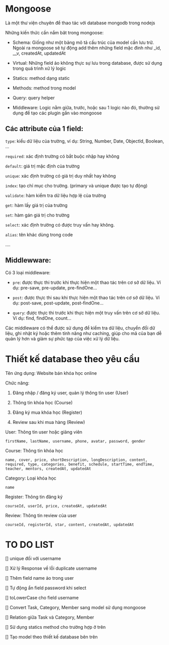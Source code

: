 
# Mongoose

Là một thư viện chuyên để thao tác với database mongodb trong nodejs

Những kiến thức cần nắm băt trong mongoose:

- Schema: Giống như một bảng mô tả cấu trúc của model cần lưu trữ. Ngoài ra mongoose sẽ tự động add thêm những field mặc đinh như _id, __v, createdAt, updatedAt

- Virtual: Những field ảo không thực sự lưu trong database, được sử dụng trong quá trình xử lý logic

- Statics: method dạng static

- Methods: method trong model

- Query: query helper

- Middleware: Logic nằm giữa, trước, hoặc sau 1 logic nào đó, thường sử dụng để tạo các plugin gắn vào mongoose


## Các attribute của 1 field:  

`type`: kiểu dữ liệu của trường, ví dụ: String, Number, Date, ObjectId, Boolean, ... 

`required`: xác định trường có bắt buộc nhập hay không  

`default`: giá trị mặc định của trường  

`unique`: xác định trường có giá trị duy nhất hay không 

`index`: tạo chỉ mục cho trường. (primary và unique được tạo tự động)

`validate`: hàm kiểm tra dữ liệu hợp lệ của trường  

`get`: hàm lấy giá trị của trường  

`set`: hàm gán giá trị cho trường  

`select`: xác định trường có được truy vấn hay không.  

`alias`: tên khác dùng trong code  

....

## Middlewware:

Có 3 loại middleware:

- `pre`: được thực thi trước khi thực hiện một thao tác trên cơ sở dữ liệu. Ví dụ: pre-save, pre-update, pre-findOne...

- `post`: được thực thi sau khi thực hiện một thao tác trên cơ sở dữ liệu. Ví dụ: post-save, post-update, post-findOne...

- `query`: được thực thi trước khi thực hiện một truy vấn trên cơ sở dữ liệu. Ví dụ: find, findOne, count...


Các middleware có thể được sử dụng để kiểm tra dữ liệu, chuyển đổi dữ liệu, ghi nhật ký hoặc thêm tính năng như caching, giúp cho mã của bạn dễ quản lý hơn và giảm sự phức tạp của việc xử lý dữ liệu.

# Thiết kế database theo yêu cầu

Tên ứng dụng: Website bán khóa học online

Chức năng:

1. Đăng nhập / đăng ký user, quản lý thông tin user (User)

2. Thông tin khóa học (Course)

3. Đăng ký mua khóa học (Register)

4. Review sau khi mua hàng (Review)


User: Thông tin user hoặc giảng viên

    firstName, lastName, username, phone, avatar, password, gender

Course: Thông tin khóa học

    name, cover, price, shortDescription, longDescription, content, required, type, categories, benefit, schedule, startTime, endTime, teacher, mentors, createdAt, updatedAt

Category: Loại khóa học

    name

Register: Thông tin đăng ký

    courseId, userId, price, createdAt, updatedAt

Review: Thông tin review của user

    courseId, registerId, star, content, createdAt, updatedAt

# TO DO LIST

[] unique đối với username

[] Xử lý Response về lỗi duplicate username

[] Thêm field name ảo trong user

[] Tự động ẩn field password khi select

[] toLowerCase cho field username

[] Convert Task, Category, Member sang model sử dụng mongoose

[] Relation giữa Task và Category, Member

[] Sử dụng statics method cho trường hợp ở trên

[] Tạo model theo thiết kế database bên trên


